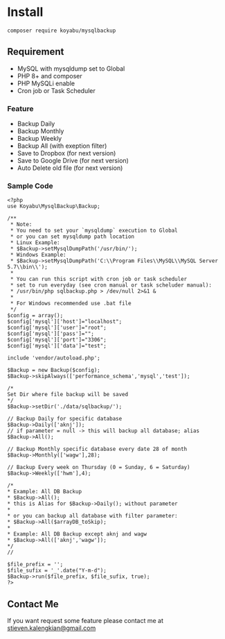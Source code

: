 # Install
```
composer require koyabu/mysqlbackup
```

## Requirement

* MySQL with mysqldump set to Global
* PHP 8+ and composer
* PHP MySQLi enable
* Cron job or Task Scheduler

### Feature

* Backup Daily
* Backup Monthly
* Backup Weekly
* Backup All (with exeption filter)
* Save to Dropbox (for next version)
* Save to Google Drive (for next version)
* Auto Delete old file (for next version)

### Sample Code

```
<?php
use Koyabu\MysqlBackup\Backup;

/**
 * Note:
 * You need to set your `mysqldump` execution to Global
 * or you can set mysqldump path location
 * Linux Example:
 * $Backup->setMysqlDumpPath('/usr/bin/');
 * Windows Example:
 * $Backup->setMysqlDumpPath('C:\\Program Files\\MySQL\\MySQL Server 5.7\\bin\\');
 * 
 * You can run this script with cron job or task scheduler
 * set to run everyday (see cron manual or task scheluder manual):
 * /usr/bin/php sqlbackup.php > /dev/null 2>&1 &
 * 
 * For Windows recommended use .bat file
 */
$config = array();
$config['mysql']['host']="localhost";
$config['mysql']['user']="root";
$config['mysql']['pass']="";
$config['mysql']['port']="3306";
$config['mysql']['data']="test";

include 'vendor/autoload.php';

$Backup = new Backup($config);
$Backup->skipAlways(['performance_schema','mysql','test']);

/*
Set Dir where file backup will be saved
*/
$Backup->setDir('./data/sqlbackup/');

// Backup Daily for specific database
$Backup->Daily(['aknj']);
// if parameter = null -> this will backup all database; alias $Backup->All();

// Backup Monthly specific database every date 28 of month
$Backup->Monthly(['wagw'],28);

// Backup Every week on Thursday (0 = Sunday, 6 = Saturday)
$Backup->Weekly(['hwm'],4);

/*
* Example: All DB Backup
* $Backup->All(); 
* this is Alias for $Backup->Daily(); without parameter
*
* or you can backup all database with filter parameter:
* $Backup->All($arrayDB_toSkip);
*
* Example: All DB Backup except aknj and wagw
* $Backup->All(['aknj','wagw']);
*/
//

$file_prefix = '';
$file_sufix = '_'.date("Y-m-d");
$Backup->run($file_prefix, $file_sufix, true);
?>
```

## Contact Me

If you want request some feature please contact me at <stieven.kalengkian@gmail.com>
